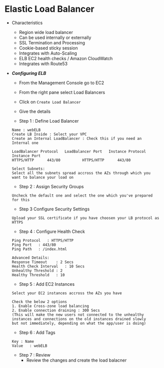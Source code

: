 # Elastic Load Balancer

- Characteristics
	- Region wide load balancer
	- Can be used internally or externally
	- SSL Termination and Processing
	- Cookie-based sticky session
	- Integrates with Auto-Scaling
	- ELB EC2 health checks / Amazon CloudWatch
	- Integrates with Route53

- ***Configuring ELB***
	- From the Management Console go to EC2
	- From the right pane select Load Balancers
	- Click on `Create Load Balancer`
	- Give the details

	- Step 1 : Define Load Balancer

	```
	Name : webELB
	Create LB Inside : Select your VPC
	Create an Internal LoadBalancer : Check this if you need an Internal one

	LoadBalancer Protocol	LoadBalancer Port	Instance Protocol	Instance Port
	HTTPS/HTTP		443/80			HTTPS/HTTP		443/80

	Select Subnets:
	Select all the subnets spread accross the AZs through which you want to balance your load on
	```

	- Step 2 : Assign Security Groups

	```
	Uncheck the default one and select the one which you've prepared for this
	```

	- Step 3  Configure Security Settings

	```
	Upload your SSL certificate if you have choosen your LB protocol as HTTPS
	```

	- Step 4 : Configure Health Check

	```
	Ping Protocol	: HTTPS/HTTP
	Ping Port	: 443/80
	Ping Path	: /index.html

	Advanced Details:
	Response Timeout	: 2 Secs
	Health Check Interval	: 10 Secs
	Unhealthy Threshold	: 2
	Healthy Threshold	: 10 
	```

	- Step 5 : Add EC2 Instances

	```
	Select your EC2 instances accross the AZs you have
	
	Check the below 2 options
	1. Enable Cross-zone load balancing
	2. Enable connection draining : 300 Secs 
	(This will make the new users not connected to the unhealthy instances and connections on the old instances drained slowly
	but not immediately, depending on what the app/user is doing)
	```

	- Step 6 : Add Tags

	```
	Key	: Name
	Value	: webELB
	```

	- Step 7 : Review
		- Review the changes and create the load balacner
